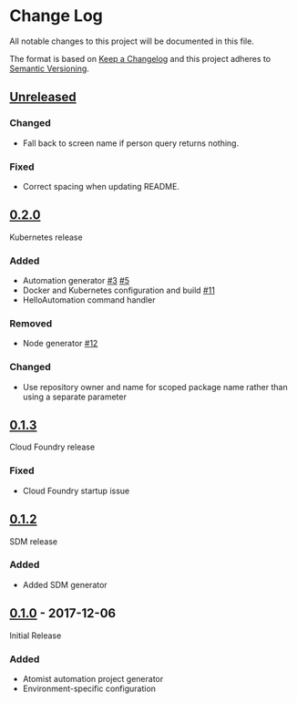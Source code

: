 # Change Log

All notable changes to this project will be documented in this file.

The format is based on [Keep a Changelog](http://keepachangelog.com/)
and this project adheres to [Semantic Versioning](http://semver.org/).

## [Unreleased][]

[Unreleased]: https://github.com/atomist/node-automation/compare/0.2.0...HEAD

### Changed

-   Fall back to screen name if person query returns nothing.

### Fixed

-   Correct spacing when updating README.

## [0.2.0][]

[0.2.0]: https://github.com/atomist/node-automation/compare/0.1.3...0.2.0

Kubernetes release

### Added

-   Automation generator [#3][3] [#5][5]
-   Docker and Kubernetes configuration and build [#11][11]
-   HelloAutomation command handler

### Removed

-   Node generator [#12][12]

### Changed

-   Use repository owner and name for scoped package name rather than
    using a separate parameter

[3]: https://github.com/atomist/node-automation/issues/3
[5]: https://github.com/atomist/node-automation/issues/5
[11]: https://github.com/atomist/node-automation/issues/11
[12]: https://github.com/atomist/node-automation/issues/12

## [0.1.3][]

[0.1.3]: https://github.com/atomist/node-automation/compare/0.1.2...0.1.3

Cloud Foundry release

### Fixed

-   Cloud Foundry startup issue

## [0.1.2][]

[0.1.2]: https://github.com/atomist/node-automation/compare/0.1.0...0.1.2

SDM release

### Added

-   Added SDM generator

## [0.1.0][] - 2017-12-06

[0.1.0]: https://github.com/atomist/node-automation/tree/0.1.0

Initial Release

### Added

-   Atomist automation project generator
-   Environment-specific configuration
